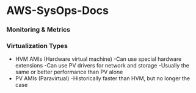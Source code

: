 # AWS-SysOps-Docs
### Monitoring & Metrics
### Virtualization Types
- HVM AMIs (Hardware virtual machine)
  -Can use special hardware extensions
  -Can use PV drivers for network and storage
  -Usually the same or better performance than PV alone
- PV AMIs (Paravirtual)
  -Historically faster than HVM, but no longer the case
